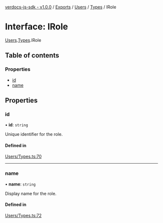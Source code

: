 [verdocs-js-sdk - v1.0.0](../README.md) / [Exports](../modules.md) / [Users](../modules/Users.md) / [Types](../modules/Users.Types.md) / IRole

# Interface: IRole

[Users](../modules/Users.md).[Types](../modules/Users.Types.md).IRole

## Table of contents

### Properties

- [id](Users.Types.IRole.md#id)
- [name](Users.Types.IRole.md#name)

## Properties

### id

• **id**: `string`

Unique identifier for the role.

#### Defined in

[Users/Types.ts:70](https://github.com/Verdocs/js-sdk/blob/cfc4bfe/src/Users/Types.ts#L70)

___

### name

• **name**: `string`

Display name for the role.

#### Defined in

[Users/Types.ts:72](https://github.com/Verdocs/js-sdk/blob/cfc4bfe/src/Users/Types.ts#L72)
